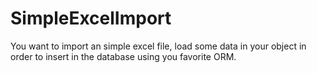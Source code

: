 SimpleExcelImport
=================

You want to import an simple excel file, load some data in your object in order to insert in the database using you favorite ORM.
